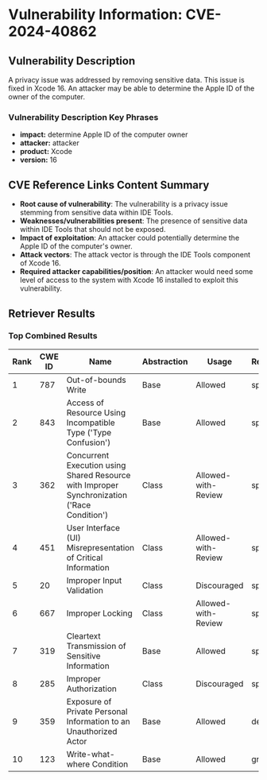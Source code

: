 # Vulnerability Information: CVE-2024-40862

## Vulnerability Description
A privacy issue was addressed by removing sensitive data. This issue is fixed in Xcode 16. An attacker may be able to determine the Apple ID of the owner of the computer.

### Vulnerability Description Key Phrases
- **impact:** determine Apple ID of the computer owner
- **attacker:** attacker
- **product:** Xcode
- **version:** 16

## CVE Reference Links Content Summary
- **Root cause of vulnerability**: The vulnerability is a privacy issue stemming from sensitive data within IDE Tools.
- **Weaknesses/vulnerabilities present**: The presence of sensitive data within IDE Tools that should not be exposed.
- **Impact of exploitation**: An attacker could potentially determine the Apple ID of the computer's owner.
- **Attack vectors**: The attack vector is through the IDE Tools component of Xcode 16.
- **Required attacker capabilities/position**: An attacker would need some level of access to the system with Xcode 16 installed to exploit this vulnerability.

## Retriever Results

### Top Combined Results

| Rank | CWE ID | Name | Abstraction | Usage  | Retrievers | Individual Scores |
|------|--------|------|-------------|-------|------------|-------------------|
| 1 | 787 | Out-of-bounds Write | Base | Allowed | sparse | 0.069 |
| 2 | 843 | Access of Resource Using Incompatible Type ('Type Confusion') | Base | Allowed | sparse | 0.067 |
| 3 | 362 | Concurrent Execution using Shared Resource with Improper Synchronization ('Race Condition') | Class | Allowed-with-Review | sparse | 0.067 |
| 4 | 451 | User Interface (UI) Misrepresentation of Critical Information | Class | Allowed-with-Review | sparse | 0.067 |
| 5 | 20 | Improper Input Validation | Class | Discouraged | sparse | 0.066 |
| 6 | 667 | Improper Locking | Class | Allowed-with-Review | sparse | 0.066 |
| 7 | 319 | Cleartext Transmission of Sensitive Information | Base | Allowed | sparse | 0.065 |
| 8 | 285 | Improper Authorization | Class | Discouraged | sparse | 0.065 |
| 9 | 359 | Exposure of Private Personal Information to an Unauthorized Actor | Base | Allowed | dense | 0.477 |
| 10 | 123 | Write-what-where Condition | Base | Allowed | graph | 0.002 |

